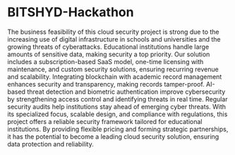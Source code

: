 # BITSHYD-Hackathon

The business feasibility of this cloud security project is strong due to the increasing use of digital infrastructure in schools and universities and the growing threats of cyberattacks. Educational institutions handle large amounts of sensitive data, making security a top priority. Our solution includes a subscription-based SaaS model, one-time licensing with maintenance, and custom security solutions, ensuring recurring revenue and scalability. Integrating blockchain with academic record management enhances security and transparency, making records tamper-proof. AI-based threat detection and biometric authentication improve cybersecurity by strengthening access control and identifying threats in real time. Regular security audits help institutions stay ahead of emerging cyber threats. With its specialized focus, scalable design, and compliance with regulations, this project offers a reliable security framework tailored for educational institutions. By providing flexible pricing and forming strategic partnerships, it has the potential to become a leading cloud security solution, ensuring data protection and reliability.
